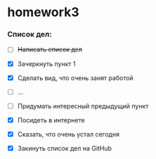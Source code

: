 # homework3

### Список дел:
* [ ] ~~Написать список дел~~
* [x] Зачеркнуть пункт 1
* [x] Сделать вид, что очень занят работой
* [ ] ...
* [ ] Придумать интересный предыдущий пункт
* [x] Посидеть в интернете
* [x] Сказать, что очень устал сегодня
* [x] Закинуть список дел на GitHub

